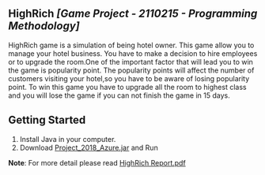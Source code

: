 

## HighRich  *[Game Project - 2110215 - Programming Methodology]*
HighRich game is a simulation of being hotel owner. This game allow you to manage your hotel business. You have to make a decision to hire employees or to upgrade the room.One of the important factor that will lead you to win the game is popularity point. The popularity points will affect the number of customers visiting your hotel,so you have to be aware of losing popularity point. To win this game you have to upgrade all the room to highest class and you will lose the game if you can not finish the game in 15 days.
## Getting Started

 1. Install Java in your computer.
 2. Download [Project_2018_Azure.jar](https://github.com/taan02991/Highrich/blob/master/Project_2018_Azure.jar) and Run

**Note**: For more detail please read [HighRich Report.pdf](https://github.com/taan02991/Highrich/blob/master/HighRich%20Report.pdf "HighRich Report.pdf")


